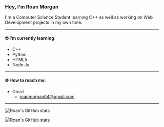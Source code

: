 ### Hey, I'm Roan Morgan

I'm a Computer Science Student learning C++ as well as working on Web Development projects in my own time.
<hr />

#### 🤓 I’m currently learning: 
- C++ 
- Python
- HTML5
- Node Js
<hr />

#### 🌐 How to reach me:
- Gmail
  - <roanmorgan04@gmail.com>

<hr />

![Roan's GitHub stats](https://github-readme-stats.vercel.app/api?username=anuraghazra&show_icons=true&theme=dark)

![Roan's GitHub stats](https://github-readme-stats.vercel.app/api?username=roanmorgan53&hide=contribs,prs)
